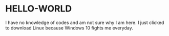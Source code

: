 # HELLO-WORLD
I have no knowledge of codes and am not sure why I am here. I just clicked to download Linux because Windows 10 fights me everyday.
